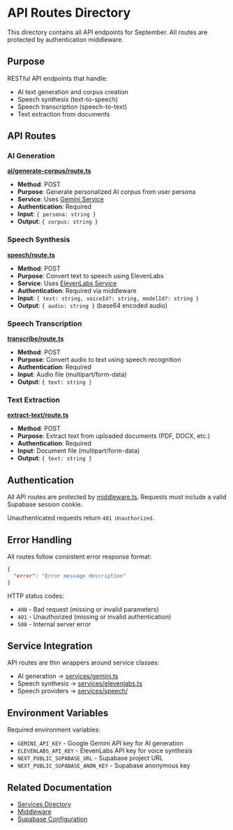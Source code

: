 # API Routes Directory

This directory contains all API endpoints for September. All routes are protected by authentication middleware.

## Purpose

RESTful API endpoints that handle:

- AI text generation and corpus creation
- Speech synthesis (text-to-speech)
- Speech transcription (speech-to-text)
- Text extraction from documents

## API Routes

### AI Generation

**[ai/generate-corpus/route.ts](ai/generate-corpus/route.ts)**

- **Method**: POST
- **Purpose**: Generate personalized AI corpus from user persona
- **Service**: Uses [Gemini Service](../../services/gemini.ts)
- **Authentication**: Required
- **Input**: `{ persona: string }`
- **Output**: `{ corpus: string }`

### Speech Synthesis

**[speech/route.ts](speech/route.ts)**

- **Method**: POST
- **Purpose**: Convert text to speech using ElevenLabs
- **Service**: Uses [ElevenLabs Service](../../services/elevenlabs.ts)
- **Authentication**: Required via middleware
- **Input**: `{ text: string, voiceId?: string, modelId?: string }`
- **Output**: `{ audio: string }` (base64 encoded audio)

### Speech Transcription

**[transcribe/route.ts](transcribe/route.ts)**

- **Method**: POST
- **Purpose**: Convert audio to text using speech recognition
- **Authentication**: Required
- **Input**: Audio file (multipart/form-data)
- **Output**: `{ text: string }`

### Text Extraction

**[extract-text/route.ts](extract-text/route.ts)**

- **Method**: POST
- **Purpose**: Extract text from uploaded documents (PDF, DOCX, etc.)
- **Authentication**: Required
- **Input**: Document file (multipart/form-data)
- **Output**: `{ text: string }`

## Authentication

All API routes are protected by [middleware.ts](../../middleware.ts). Requests must include a valid Supabase session cookie.

Unauthenticated requests return `401 Unauthorized`.

## Error Handling

All routes follow consistent error response format:

```json
{
  "error": "Error message description"
}
```

HTTP status codes:

- `400` - Bad request (missing or invalid parameters)
- `401` - Unauthorized (missing or invalid authentication)
- `500` - Internal server error

## Service Integration

API routes are thin wrappers around service classes:

- AI generation → [services/gemini.ts](../../services/gemini.ts)
- Speech synthesis → [services/elevenlabs.ts](../../services/elevenlabs.ts)
- Speech providers → [services/speech/](../../services/speech/)

## Environment Variables

Required environment variables:

- `GEMINI_API_KEY` - Google Gemini API key for AI generation
- `ELEVENLABS_API_KEY` - ElevenLabs API key for voice synthesis
- `NEXT_PUBLIC_SUPABASE_URL` - Supabase project URL
- `NEXT_PUBLIC_SUPABASE_ANON_KEY` - Supabase anonymous key

## Related Documentation

- [Services Directory](../../services/README.md)
- [Middleware](../../middleware.ts)
- [Supabase Configuration](../../supabase/README.md)
